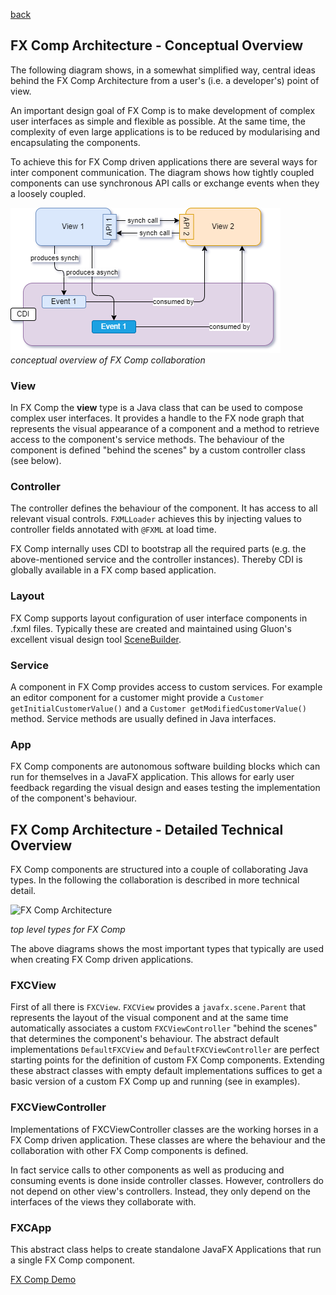 [back](../README)

## FX Comp Architecture - Conceptual Overview

The following diagram shows, in a somewhat simplified way, central ideas behind the FX Comp Architecture from a user's (i.e. a developer's) point of view.

An important design goal of FX Comp is to make development of complex user interfaces as simple and flexible as possible. At the same time, the complexity of even large applications is to be reduced by modularising and encapsulating the components.

To achieve this for FX Comp driven applications there are several ways for inter component communication. The diagram shows how tightly coupled components can use synchronous API calls or exchange events when they a loosely coupled. 

![FX Comp Architecture](fx-comp-architecture.png)
*conceptual overview of FX Comp collaboration*

### View

In FX Comp the **view** type is a Java class that can be used to compose complex user interfaces. It provides a handle to the FX node graph that represents the visual appearance of a component and a method to retrieve access to the component's service methods. The behaviour of the component is defined "behind the scenes" by a custom controller class (see below).

### Controller

The controller defines the behaviour of the component. It has access to all relevant visual controls. ```FXMLLoader``` achieves this by injecting values to controller fields annotated with ```@FXML``` at load time.

FX Comp internally uses CDI to bootstrap all the required parts (e.g. the above-mentioned service and the controller instances). Thereby CDI is globally available in a FX comp based application.

### Layout

FX Comp supports layout configuration of user interface components in .fxml files. Typically these are created and maintained using Gluon's excellent visual design tool [SceneBuilder](https://gluonhq.com/products/scene-builder/).

### Service

A component in FX Comp provides access to custom services. For example an editor component for a customer might provide a ```Customer getInitialCustomerValue()``` and a  ```Customer getModifiedCustomerValue()``` method. Service methods are usually defined in Java interfaces.

### App

FX Comp components are autonomous software building blocks which can run for themselves in a JavaFX application. This allows for early user feedback regarding the visual design and eases testing the implementation of the component's behaviour. 

## FX Comp Architecture - Detailed Technical Overview

FX Comp components are structured into a couple of collaborating Java types. In the following the collaboration is described in more technical detail.

![FX Comp Architecture](http://www.plantuml.com/plantuml/proxy?cache=no&src=https://raw.githubusercontent.com/r-uu/r-uu.lib/main/lib/fx/comp/doc/fx-comp-architecture-overviee.puml)

*top level types for FX Comp*

The above diagrams shows the most important types that typically are used when creating FX Comp driven applications.

### FXCView

First of all there is ```FXCView```. ```FXCView``` provides a ```javafx.scene.Parent``` that represents the layout of the visual component and at the same time automatically associates a custom ```FXCViewController``` "behind the scenes" that determines the component's behaviour. The abstract default implementations ```DefaultFXCView``` and ```DefaultFXCViewController``` are perfect starting points for the definition of custom FX Comp components. Extending these abstract classes with empty default implementations suffices to get a basic version of a custom FX Comp up and running (see in examples).

### FXCViewController

Implementations of FXCViewController classes are the working horses in a FX Comp driven application. These classes are where the behaviour and the collaboration with other FX Comp components is defined.

In fact service calls to other components as well as producing and consuming events is done inside controller classes. However, controllers do not depend on other view's controllers. Instead, they only depend on the interfaces of the views they collaborate with.

### FXCApp

This abstract class helps to create standalone JavaFX Applications that run a single FX Comp component.

[FX Comp Demo](fx-comp-demo.md)
